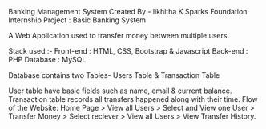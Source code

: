 Banking Management System
Created By - likhitha K
Sparks Foundation Internship Project : Basic Banking System

A Web Application used to transfer money between multiple users.

Stack used :- Front-end : HTML, CSS, Bootstrap & Javascript Back-end : PHP Database : MySQL

Database contains two Tables- Users Table & Transaction Table

User table have basic fields such as name, email & current balance.
Transaction table records all transfers happened along with their time.
Flow of the Website: Home Page > View all Users > Select and View one User > Transfer Money > Select reciever > View all Users > View Transfer History.

